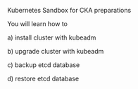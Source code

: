 Kubernetes Sandbox for CKA  preparations

You will learn how to 

a) install cluster with kubeadm

b) upgrade cluster with kubeadm

c) backup etcd database

d) restore etcd database




